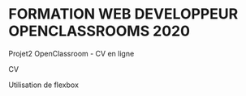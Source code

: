 # FORMATION WEB DEVELOPPEUR OPENCLASSROOMS 2020

Projet2 OpenClassroom - CV en ligne

CV

Utilisation de flexbox

